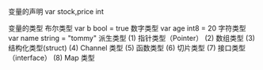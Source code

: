 变量的声明
var stock,price int

变量的类型
布尔类型
var b bool = true
数字类型
var age int8 = 20
字符类型
var name string = "tommy"
派生类型
(1) 指针类型（Pointer）
(2) 数组类型
(3) 结构化类型(struct)
(4) Channel 类型
(5) 函数类型
(6) 切片类型
(7) 接口类型（interface）
(8) Map 类型


